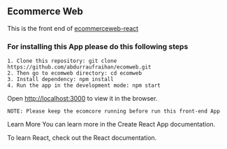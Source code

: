 ## Ecommerce Web

This is the front end of [ecommerceweb-react](https://github.com/ewaru-emmanuel/ecommerceweb-react)

### For installing this App please do this following steps

`1. Clone this repository: git clone https://github.com/abdurraufraihan/ecomweb.git`<br />
`2. Then go to ecomweb directory: cd ecomweb`<br />
`3. Install dependency: npm install`<br />
`4. Run the app in the development mode: npm start`<br />

Open [http://localhost:3000](http://localhost:3000) to view it in the browser.<br />

`NOTE: Please keep the ecomcore running before run this front-end App`

Learn More
You can learn more in the Create React App documentation.

To learn React, check out the React documentation.


